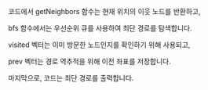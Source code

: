 코드에서 getNeighbors 함수는 현재 위치의 이웃 노드를 반환하고, 

bfs 함수에서는 우선순위 큐를 사용하여 최단 경로를 탐색합니다. 

visited 벡터는 이미 방문한 노드인지를 확인하기 위해 사용되고, 

prev 벡터는 경로 역추적을 위해 이전 좌표를 저장합니다.

마지막으로, 코드는 최단 경로를 출력합니다.
